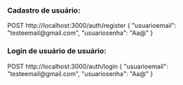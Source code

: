 <h3>Cadastro de usuário:</h3>
POST 
http://localhost:3000/auth/register
{
  "usuarioemail": "testeemail@gmail.com",
  "usuariosenha": "Aa@"
}

<h3>Login de usuário de usuário:</h3>
POST
http://localhost:3000/auth/login 
{
  "usuarioemail": "testeemail@gmail.com",
  "usuariosenha": "Aa@"
}


